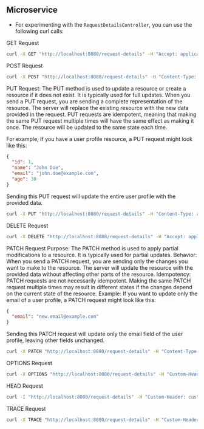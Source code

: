 ## Microservice
- For experimenting with the `RequestDetailsController`, you can use the following curl calls:

GET Request
```bash
curl -X GET "http://localhost:8080/request-details" -H "Accept: application/json" -H "Custom-Header: customValue" -G -d "param1=value1&param2=value2"

```

POST Request
```bash
curl -X POST "http://localhost:8080/request-details" -H "Content-Type: application/json" -H "Custom-Header: customValue" -d '{"key":"value"}'

```

PUT Request: The PUT method is used to update a resource or create a resource if it does not exist. It is typically used for full updates.
When you send a PUT request, you are sending a complete representation of the resource. The server will replace the existing resource with the new data provided in the request.
PUT requests are idempotent, meaning that making the same PUT request multiple times will have the same effect as making it once. The resource will be updated to the same state each time.

For example, If you have a user profile resource, a PUT request might look like this:
```json
{
  "id": 1,
  "name": "John Doe",
  "email": "john.doe@example.com",
  "age": 30
}
```

Sending this PUT request will update the entire user profile with the provided data.

```bash
curl -X PUT "http://localhost:8080/request-details" -H "Content-Type: application/json" -H "Custom-Header: customValue" -d '{"key":"value"}'

```

DELETE Request
```bash
curl -X DELETE "http://localhost:8080/request-details" -H "Accept: application/json" -H "Custom-Header: customValue" -G -d "param1=value1&param2=value2"

```

PATCH Request
Purpose: The PATCH method is used to apply partial modifications to a resource. It is typically used for partial updates.
Behavior: When you send a PATCH request, you are sending only the changes you want to make to the resource. The server will update the resource with the provided data without affecting other parts of the resource.
Idempotency: PATCH requests are not necessarily idempotent. Making the same PATCH request multiple times may result in different states if the changes depend on the current state of the resource.
Example: If you want to update only the email of a user profile, a PATCH request might look like this:

```json
{
  "email": "new.email@example.com"
}
```

Sending this PATCH request will update only the email field of the user profile, leaving other fields unchanged.

```bash
curl -X PATCH "http://localhost:8080/request-details" -H "Content-Type: application/json" -H "Custom-Header: customValue" -d '{"key":"value"}'

```

OPTIONS Request
```bash
curl -X OPTIONS "http://localhost:8080/request-details" -H "Custom-Header: customValue"

```

HEAD Request
```bash
curl -I "http://localhost:8080/request-details" -H "Custom-Header: customValue"

```

TRACE Request
```bash
curl -X TRACE "http://localhost:8080/request-details" -H "Custom-Header: customValue"

```
